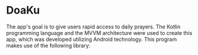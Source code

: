 # DoaKu
The app's goal is to give users rapid access to daily prayers. The Kotlin programming language and the MVVM architecture were used to create this app, which was developed utilizing Android technology. This program makes use of the following library:
